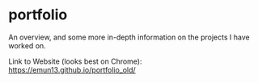 # portfolio
An overview, and some more in-depth information on the projects I have worked on. 

Link to Website (looks best on Chrome):  https://emun13.github.io/portfolio_old/
